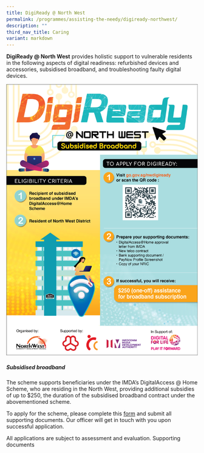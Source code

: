 ```yaml
---
title: DigiReady @ North West
permalink: /programmes/assisting-the-needy/digiready-northwest/
description: ""
third_nav_title: Caring
variant: markdown
---
```

**DigiReady @ North West** provides holistic support to vulnerable residents in the following aspects of digital readiness: refurbished devices and accessories, subsidised broadband, and troubleshooting faulty digital devices.

![](/images/digiready%20@%20north%20west-%20internet%20access%20poster_2023_03-02.jpg)

##### **Subsidised broadband**
  
The scheme supports beneficiaries under the IMDA’s DigitalAccess @ Home Scheme, who are residing in the North West, providing additional subsidies of up to $250, the duration of the subsidised broadband contract under the abovementioned scheme.

To apply for the scheme, please complete this [form](https://go.gov.sg/nwdigiready) and submit all supporting documents. Our officer will get in touch with you upon successful application.

All applications are subject to assessment  and evaluation. Supporting documents